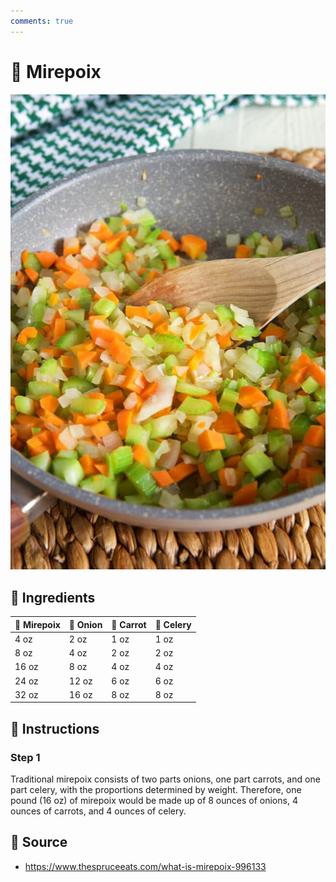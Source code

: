```yaml
---
comments: true
---
```

# :leafy_green: Mirepoix

![Mirepoix](../assets/images/mirepoix.jpg)

## :salt: Ingredients

| :leafy_green: Mirepoix  | :onion: Onion | :carrot: Carrot | :leafy_green: Celery  |
|-------------------------|---------------|-----------------|-----------------------|
| 4 oz                    | 2 oz          | 1 oz            | 1 oz                  |
| 8 oz                    | 4 oz          | 2 oz            | 2 oz                  |
| 16 oz                   | 8 oz          | 4 oz            | 4 oz                  |
| 24 oz                   | 12 oz         | 6 oz            | 6 oz                  |
| 32 oz                   | 16 oz         | 8 oz            | 8 oz                  |

## :pencil: Instructions

### Step 1

Traditional mirepoix consists of two parts onions, one part carrots, and one part celery, with the proportions
determined by weight. Therefore, one pound (16 oz) of mirepoix would be made up of 8 ounces of onions, 4 ounces of
carrots, and 4 ounces of celery.

## :link: Source

- <https://www.thespruceeats.com/what-is-mirepoix-996133>
